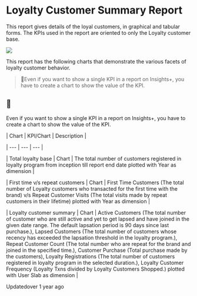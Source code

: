 # Loyalty Customer Summary Report

This report gives details of the loyal customers, in graphical and tabular forms. The KPIs used in the report are oriented to only the Loyalty customer base.

![](https://files.readme.io/fc55458-Screenshot_172.png)

This report has the following charts that demonstrate the various facets of loyalty customer behavior.

> 📘Even if you want to show a single KPI in a report on Insights+, you have to create a chart to show the value of the KPI.

## 📘

Even if you want to show a single KPI in a report on Insights+, you have to create a chart to show the value of the KPI.

| Chart | KPI/Chart | Description |

| --- | --- | --- |

| Total loyalty base | Chart | The total number of customers registered in loyalty program from inception till report end date plotted with Year as dimension |

| First time v/s repeat customers | Chart | First Time Customers (The total number of Loyalty customers who transacted for the first time with the brand) v/s Repeat Customer Visits (The total visits made by repeat customers in their lifetime) plotted with Year as dimension |

| Loyalty customer summary | Chart | Active Customers (The total number of customer who are still active and yet to get lapsed and have joined in the given date range. The default lapsation period is 90 days since last purchase.), Lapsed Customers (The total number of customers whose recency has exceeded the lapsation threshold in the loyalty program.), Repeat Customer Count (The total number who are repeat for the brand and joined in the specified time.), Customer Purchase (Total purchase made by the customers), Loyalty Registrations (The total number of customers registered in loyalty program in the selected duration.), Loyalty Customer Frequency (Loyalty Txns divided by Loyalty Customers Shopped.) plotted with User Slab as dimension |



Updatedover 1 year ago